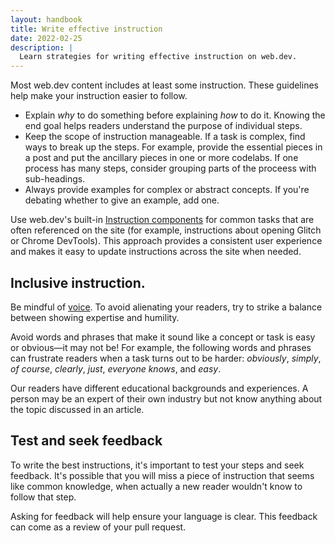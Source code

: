 ```yaml
---
layout: handbook
title: Write effective instruction
date: 2022-02-25
description: |
  Learn strategies for writing effective instruction on web.dev.
---
```


Most web.dev content includes at least some instruction. These guidelines help make your instruction easier to follow.

*  Explain _why_ to do something before explaining _how_ to do it. Knowing the
   end goal helps readers understand the purpose of individual steps.
*  Keep the scope of instruction manageable. If a task is complex, find ways to
   break up the steps. For example, provide the essential pieces in a post and
   put the ancillary pieces in one or more codelabs. If one process has many
   steps, consider grouping parts of the proceess with sub-headings.
*  Always provide examples for complex or abstract concepts. If you're debating
   whether to give an example, add one.

Use web.dev's built-in [Instruction
components](/handbook/web-dev-components#instruction) for common tasks that are
often referenced on the site (for example, instructions about opening Glitch or
Chrome DevTools). This approach provides a consistent user experience and makes
it easy to update instructions across the site when needed.

## Inclusive instruction.

Be mindful of [voice](/handbook/voice). To avoid alienating your readers, try to
strike a balance between showing expertise and humility.

Avoid words and phrases that make it sound like a concept or task is easy or
obvious&mdash;it may not be! For example, the following words and phrases can
frustrate readers when a task turns out to be harder: _obviously_, _simply_, _of course_, _clearly_, _just_, _everyone knows_, and _easy_.

Our readers have different educational backgrounds and experiences. A person may
be an expert of their own industry but not know anything about the topic
discussed in an article.

## Test and seek feedback

To write the best instructions, it's important to test your steps and seek
feedback. It's possible that you will miss a piece of instruction that seems like
common knowledge, when actually a new reader  wouldn't know to follow that step.

Asking for feedback will help ensure your language is clear. This feedback can
come as a review of your pull request.
